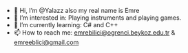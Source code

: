 - 👋 Hi, I’m @Yalazz also my real name is Emre
- 👀 I’m interested in: Playing instruments and playing games.
- 🌱 I’m currently learning: C# and C++
- 📫 How to reach me: emrebilici@ogrenci.beykoz.edu.tr & emreeblici@gmail.com
<!---
Yalazz/Yalazz is a ✨ special ✨ repository because its `README.md` (this file) appears on your GitHub profile.
You can click the Preview link to take a look at your changes.
--->
